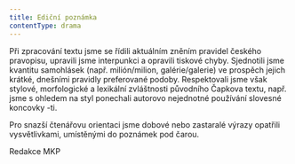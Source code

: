 ```yaml
---
title: Ediční poznámka
contentType: drama
---
```


<section>

Při zpracování textu jsme se řídili aktuálním zněním pravidel českého pravopisu, upravili jsme interpunkci a opravili tiskové chyby. Sjednotili jsme kvantitu samohlásek (např. milión/milion, galérie/galerie) ve prospěch jejich krátké, dnešními pravidly preferované podoby. Respektovali jsme však stylové, morfologické a lexikální zvláštnosti původního Čapkova textu, např. jsme s ohledem na styl ponechali autorovo nejednotné používání slovesné koncovky -ti.

Pro snazší čtenářovu orientaci jsme dobové nebo zastaralé výrazy opatřili vysvětlivkami, umístěnými do poznámek pod čarou.

Redakce MKP

</section>
